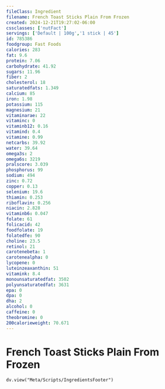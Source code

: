 ```yaml
---
fileClass: Ingredient
filename: French Toast Sticks Plain From Frozen
created: 2024-12-21T19:27:02-06:00
cssclasses: ['nutFact']
servings: ['Default | 100g','1 stick | 45']
id: 785386
foodgroup: Fast Foods
calories: 283
fat: 9.6
protein: 7.06
carbohydrate: 41.92
sugars: 11.96
fiber: 2
cholesterol: 18
saturatedfats: 1.349
calcium: 85
iron: 1.98
potassium: 115
magnesium: 21
vitaminarae: 22
vitaminc: 0
vitaminb12: 0.16
vitamind: 0.4
vitamine: 0.99
netcarbs: 39.92
water: 39.64
omega3s: 2
omega6s: 3219
pralscore: 3.039
phosphorus: 99
sodium: 494
zinc: 0.72
copper: 0.13
selenium: 19.6
thiamin: 0.253
riboflavin: 0.256
niacin: 2.828
vitaminb6: 0.047
folate: 61
folicacid: 42
foodfolate: 19
folatedfe: 90
choline: 23.5
retinol: 21
carotenebeta: 1
carotenealpha: 0
lycopene: 0
luteinzeaxanthin: 51
vitamink: 8.4
monounsaturatedfat: 3502
polyunsaturatedfat: 3631
epa: 0
dpa: 0
dha: 2
alcohol: 0
caffeine: 0
theobromine: 0
200calorieweight: 70.671
---
```


# French Toast Sticks Plain From Frozen

```dataviewjs
dv.view("Meta/Scripts/IngredientsFooter")
```